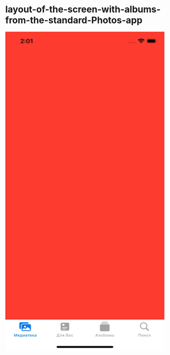 # layout-of-the-screen-with-albums-from-the-standard-Photos-app

![Gif](https://github.com/georg1856/layout-of-the-screen-with-albums-from-the-standard-Photos-app/blob/develop/Gif.example.gif)
